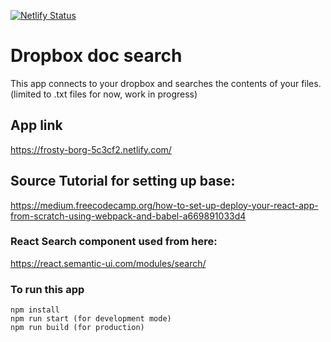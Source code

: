 [![Netlify Status](https://api.netlify.com/api/v1/badges/5495569b-65c6-4bae-9d25-4a57e14343f8/deploy-status)](https://app.netlify.com/sites/frosty-borg-5c3cf2/deploys)

# Dropbox doc search
This app connects to your dropbox and searches the contents of your files. (limited to .txt files for now, work in progress)

## App link 
https://frosty-borg-5c3cf2.netlify.com/


## Source Tutorial for setting up base: 
https://medium.freecodecamp.org/how-to-set-up-deploy-your-react-app-from-scratch-using-webpack-and-babel-a669891033d4

### React Search component used from here: 
https://react.semantic-ui.com/modules/search/


### To run this app
```
npm install
npm run start (for development mode)
npm run build (for production)
```
